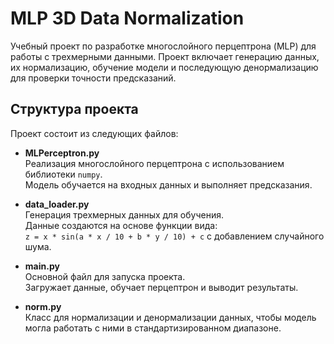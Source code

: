 # MLP 3D Data Normalization

Учебный проект по разработке многослойного перцептрона (MLP) для работы с трехмерными данными. Проект включает генерацию данных, их нормализацию, обучение модели и последующую денормализацию для проверки точности предсказаний.

## Структура проекта

Проект состоит из следующих файлов:

- **MLPerceptron.py**  
  Реализация многослойного перцептрона с использованием библиотеки `numpy`.  
  Модель обучается на входных данных и выполняет предсказания.

- **data_loader.py**  
  Генерация трехмерных данных для обучения.  
  Данные создаются на основе функции вида:  
  `z = x * sin(a * x / 10 + b * y / 10) + c` с добавлением случайного шума.

- **main.py**  
  Основной файл для запуска проекта.  
  Загружает данные, обучает перцептрон и выводит результаты.

- **norm.py**  
  Класс для нормализации и денормализации данных, чтобы модель могла работать с ними в стандартизированном диапазоне.







 
